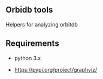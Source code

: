 ## Orbidb tools

Helpers for analyzing orbitdb

## Requirements

* python 3.x

* https://pypi.org/project/graphviz/
